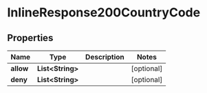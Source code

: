 
# InlineResponse200CountryCode

## Properties
Name | Type | Description | Notes
------------ | ------------- | ------------- | -------------
**allow** | **List&lt;String&gt;** |  |  [optional]
**deny** | **List&lt;String&gt;** |  |  [optional]



